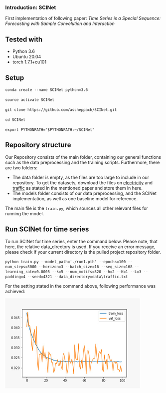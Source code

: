 ### Introduction: SCINet
First implementation of following paper: *Time Series is a Special Sequence: Forecasting with Sample Convolution and Interaction*

## Tested with

- Python 3.6
- Ubuntu 20.04
- torch 1.7.1+cu101

## Setup
```
conda create --name SCINet python=3.6

source activate SCINet

git clone https://github.com/ascheppach/SCINet.git

cd SCINet

export PYTHONPATH="$PYTHONPATH:~/SCINet"
```

## Repository structure
Our Repository consists of the main folder, containing our general functions such as the data preprocessing and the training scripts. Furthermore, there are two folders:
- The data folder is empty, as the files are too large to include in our repository. To get the datasets, download the files on [electricity](https://archive.ics.uci.edu/ml/machine-learning-databases/00321/LD2011_2014.txt.zip) and [traffic](https://github.com/laiguokun/multivariate-time-series-data/blob/7f402f185cc2435b5e66aed13a3b560ed142e023/traffic/traffic.txt.gz) as stated in the mentioned paper and store them in here. 
- The models folder consists of our data preprocessing, and the SCINet implementation, as well as one baseline model for reference.

The main file is the `train.py`, which sources all other relevant files for running the model. 

## Run SCINet for time series
To run SCINet for time series, enter the command below. Please note, that here, the relative data_directory is used. If you receive an error message, please check if your current directory is the pulled project repository folder.

```
python train.py --model_path='./run1.pth' --epochs=100 --num_steps=3000 --horizon=3 --batch_size=16 --seq_size=168 --learning_rate=0.0005 --k=5 --num_motifs=320 --h=2 --K=1 --L=3 --padding=4 --seed=4321 --data_directory=data\traffic.txt
```

For the setting stated in the command above, following performance was achieved:

![](/train_val-loss.jpg)
